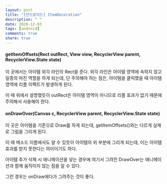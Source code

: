 ```yaml
---
layout: post
title: "[안드로이드] ItemDecoration"
description: " "
date: 2020-12-03
tags: [android]
comments: true
share: true
---
```




#### getItemOffsets(Rect outRect, View view, RecyclerView parent, RecyclerView.State state)

이 곳에서는 아이템 외각 라인의 Rect을 준다. 외각 라인은 아이템 영역에 속하지 않고 일종의 마진 역할을 하게 되는데, 단 주의해야 하는 점은, 아이템을 클릭했을 때 아이템 영역에 리플 이펙트가 발생하게 된다.

이 때 위에서 설명했듯이 outRect은 아이템 영역이 아니므로 리플 효과가 없기 때문에 주의해서 사용해야 한다.


#### onDrawOver(Canvas c, RecyclerView parent, RecyclerView.State state)

이 곳은 아이템을 기준으로 Draw를 하게 되는데, getItemOffsets()와는 다르게 실제로 그림을 그리게 된다. 

이 때 메소드 이름에서도 알 수 있듯이 아이템의 위 부분에 그리게 되는데, 이는 아이템 효과를 받지 못한다는 의미이기도 하다.

아이템 추가 삭제 시 애니메이션을 넣는 경우에 여기서 그려진 DrawOver는 애니메이션과 함께 움직이지 않는 점을 알 수 있다.

그런 경우는 onDraw에다가 그려주는 것이 좋다.


